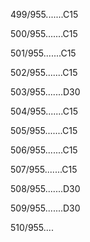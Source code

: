 499/955.......C15 


500/955.......C15 


501/955.......C15 


502/955.......C15 


503/955.......D30 


504/955.......C15 


505/955.......C15 


506/955.......C15 


507/955.......C15 


508/955.......D30 


509/955.......D30 


510/955.... 


